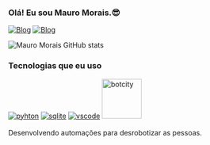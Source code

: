 
### Olá! Eu sou Mauro Morais.😎

[![Blog](https://img.shields.io/badge/LinkedIn-0077B5?style=for-the-badge&logo=linkedin&logoColor=white)](https://www.linkedin.com/in/maurovmorais/)
[![Blog](https://img.shields.io/badge/Instagram-E4405F?style=for-the-badge&logo=instagram&logoColor=white)](https://www.instagram.com/maurovmorais)

![Mauro Morais GitHub stats](https://github-readme-stats.vercel.app/api?username=maurovmorais&show_icons=true&theme=dracula)

### Tecnologias que eu uso
<div style="display: inline_block">
    <a href="https://www.python.org/"><img aling="center" alt="pyhton" src="https://img.shields.io/badge/Python-3776AB?style=for-the-badge&logo=python&logoColor=white"></a>
    <a href="https://www.sqlite.org/"><img aling="center" alt="sqlite" src="https://img.shields.io/badge/SQLite-07405E?style=for-the-badge&logo=sqlite&logoColor=white"></a>
    <a href="https://code.visualstudio.com/"><img aling="center" alt="vscode" src="https://img.shields.io/badge/Visual_Studio_Code-0078D4?style=for-the-badge&logo=visual%20studio%20code&logoColor=white"></a>
    <a href="https://pt-br.botcity.dev/"><img aling="center" alt="botcity" src="https://cdn.prod.website-files.com/6487203eebdb29c0fff6af27/66193a64d8ee208d28e3796f_logo_botcity_2024.svg" width="80"></a>
</div><br/>
Desenvolvendo automações para desrobotizar as pessoas.

